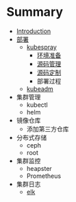 # Summary

* [Introduction](README.md)
* [部署](bu-shu.md)
  * [kubespray](bu-shu/kubespray.md)
    * [环境准备](bu-shu/kubespray/huan-jing-zhun-bei.md)
    * [源码管理](bu-shu/kubespray/ding-zhi-yuan-ma.md)
    * [源码定制](bu-shu/kubespray/yuan-ma-ding-zhi.md)
    * 部署过程
  * [kubeadm](bu-shu/kubeadm.md)
* 集群管理
  * kubectl
  * helm
* 镜像仓库
  * 添加第三方仓库
* 分布式存储
  * ceph
  * root
* 集群监控
  * heapster
  * Prometheus
* 集群日志
  * [elk](elk.md)

